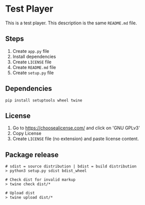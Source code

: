 # Test Player
This is a test player.
This description is the same `README.md` file.


## Steps
1. Create `app.py` file
2. Install dependencies
3. Create `LICENSE` file
4. Create `README.md` file
5. Create `setup.py` file

## Dependencies

```
pip install setuptools wheel twine
```

## License
1. Go to https://choosealicense.com/ and click on 'GNU GPLv3'
2. Copy License
3. Create `LICENSE` file (no extension) and paste license content.

## Package release
```
# sdist = source distribution | bdist = build distribution
> python3 setup.py sdist bdist_wheel

# Check dist for invalid markup
> twine check dist/*

# Upload dist
> twine upload dist/*
```
